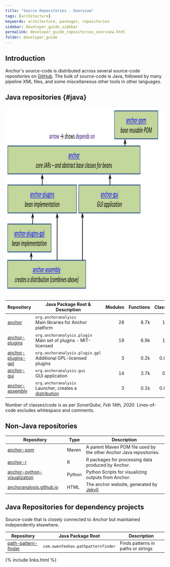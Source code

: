 ```yaml
---
title: "Source Repositories - Overview"
tags: [architecture]
keywords: architecture, packages, repositories
sidebar: developer_guide_sidebar
permalink: developer_guide_repositories_overview.html
folder: developer_guide
---
```


## Introduction

Anchor's source-code is distributed across several source-code repositories on [GitHub](https://github.com/anchoranalysis/). The bulk of source-code is Java, followed by many pipeline XML files, and some miscellaneous other tools in other languages. 

## Java repositories {#java}

<img src="/images/dependencies_java_repositories.png" width="1050px" height="594px" alt="Dependencies among java repositories" usemap="#javadependencies">

<map name="javadependencies">
  <area shape="rect" coords="1004,14,716,99" alt="anchor-pom" href="/developer_guide_repositories_anchor_pom.html">
</map>

<script src="http://ajax.googleapis.com/ajax/libs/jquery/1.11.0/jquery.min.js"></script>
<script type="text/javascript" src="https://raw.githubusercontent.com/davidjbradshaw/imagemap-resizer/master/js/imageMapResizer.min.js"></script>
<script type="text/javascript">
$('map').imageMapResize();
</script>
	
<!-- <area shape="rect" coords="16,120,888,209" alt="anchor" href="/developer_guide_repositories_anchor.html">
  <area shape="rect" coords="15,245,455,88" alt="anchor-plugins" href="/developer_guide_repositories_anchor_plugins.html">
  <area shape="rect" coords="484,246,406,88" alt="anchor-gui" href="/developer_guide_repositories_anchor_gui.html">-->

| Repository | Java Package Root &amp; Description | Modules | Functions | Classes | Lines&#x2011;of&#x2011;Code |
|------------|-------------|-----------:|-----------:|---------------:|---------------:|
| [anchor](/developer_guide_repositories_anchor.html) | `org.anchoranalysis`<br>Main libraries for Anchor platform | 28 | 8.7k | 1.6k | 66k |
| [anchor-plugins](/developer_guide_repositories_anchor_plugins.html) | `org.anchoranalysis.plugin`<br>Main set of plugins - MIT-licensed | 19 | 6.9k | 1.2k | 62k |
| [anchor-plugins-gpl](/developer_guide_repositories_anchor_plugins_gpl.html) | `org.anchoranalysis.plugin.gpl`<br>Additional GPL-licensed plugins | 3 | 0.2k | 0.03k | 3k |
| [anchor-gui](/developer_guide_repositories_anchor_gui.html)  | `org.anchoranalysis.gui`<br>GUI application | 14 | 3.7k | 0.8k | 38k |
| [anchor-assembly](/developer_guide_repositories_anchor_assembly.html)  | `org.anchoranalysis`<br>Launcher, creates a [distribution](/developer_guide_anchor_distribution.html) | 3 | 0.1k | 0.03k | 2k |

Number of classes/code is as per *SonarQube, Feb 14th, 2020*. Lines-of-code excludes whitespace and comments.

## Non-Java repositories

| Repository | Type | Description |
|------------|-------------|-------------|
| [anchor-pom](/developer_guide_repositories_anchor_pom.html) | Maven | A parent Maven POM file used by the other Anchor Java repositories. |
| [anchor-r](/developer_guide_repositories_anchor_r.html) | R | R packages for processing data produced by Anchor. |
| [anchor-python-visualization](/developer_guide_repositories_anchor_python_visualization.html) | Python | Python Scripts for visualizing outputs from Anchor. |
| [anchoranalysis.github.io](/developer_guide_repositories_anchoranalysis_github_io.html) | HTML | The anchor website, generated by [Jekyll](https://jekyllrb.com/). |

## Java Repositories for dependency projects

Source-code that is closely connected to *Anchor* but maintained independently elsewhere.

| Repository | Java Package Root | Description |
|------------|-------------|-------------|
| [path-pattern-finder](https://path-pattern-finder.github.io/) | `com.owenfeehan.pathpatternfinder` | Finds patterns in paths or strings |

{% include links.html %}

